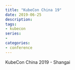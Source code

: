 ```yaml
---
title: "KubeCon China 19"
date: 2019-06-25
description:
tags:
- kubecon
series:
-
categories:
- conference
---
```

KubeCon China 2019 - Shangai